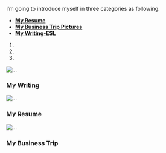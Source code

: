 I’m going to introduce myself in three categories as following.

* [**My Resume**](/8_MyCareer/My-Resume/My-Resume.html)
* [**My Business Trip Pictures**](/8_MyCareer/My-Business-Trip/My-BusinessTrip.html)
* [**My Writing-ESL**](/8_MyCareer/My-Writing/My-Writing.html)

<div id="carousel-index1" class="carousel slide" data-ride="carousel" data-interval="3500">
  <!-- Indicators -->
  <ol class="carousel-indicators">
    <li data-target="#carousel-index1" data-slide-to="0" class="active"></li>
    <li data-target="#carousel-index1" data-slide-to="1"></li>
    <li data-target="#carousel-index1" data-slide-to="2"></li>
  </ol>

  <!-- Wrapper for slides -->
  <div class="carousel-inner">
    <div class="item active">
      <img src="/images/caro1.png" alt="...">
      <div class="carousel-caption">
          <h3>My Writing</h3>
      </div>
    </div>
    <div class="item">
      <img src="/images/caro2.png" alt="...">
      <div class="carousel-caption">
          <h3>My Resume</h3>
      </div>
    </div>
    <div class="item">
      <img src="/images/caro3.jpg" alt="...">
      <div class="carousel-caption">
          <h3>My Business Trip</h3>
      </div>
    </div>
  </div>

  <!-- Controls -->
  <a class="left carousel-control" href="#carousel-index1" role="button" data-slide="prev">
    <span class="glyphicon glyphicon-chevron-left"></span>
  </a>
  <a class="right carousel-control" href="#carousel-index1" role="button" data-slide="next">
    <span class="glyphicon glyphicon-chevron-right"></span>
  </a>
</div> <!-- Carousel -->
